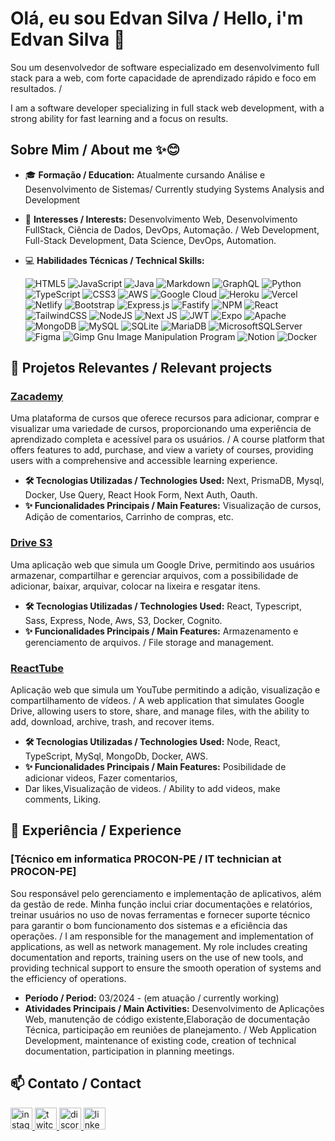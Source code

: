 # Olá, eu sou Edvan Silva / Hello, i'm Edvan Silva 👔

Sou um desenvolvedor de software especializado em desenvolvimento full stack para a web, com forte capacidade de aprendizado rápido e foco em resultados. / 

I am a software developer specializing in full stack web development, with a strong ability for fast learning and a focus on results.

## Sobre Mim / About me ✨😊

- 🎓 **Formação / Education:** Atualmente cursando Análise e Desenvolvimento de Sistemas/ Currently studying Systems Analysis and Development
- 💼 **Interesses / Interests:** Desenvolvimento Web, Desenvolvimento FullStack, Ciência de Dados, DevOps, Automação. / Web Development, Full-Stack Development, Data Science, DevOps, Automation.
- 💻 **Habilidades Técnicas / Technical Skills:** 
  
    ![HTML5](https://img.shields.io/badge/html5-%23E34F26.svg?style=for-the-badge&logo=html5&logoColor=white) ![JavaScript](https://img.shields.io/badge/javascript-%23323330.svg?style=for-the-badge&logo=javascript&logoColor=%23F7DF1E) ![Java](https://img.shields.io/badge/java-%23ED8B00.svg?style=for-the-badge&logo=java&logoColor=white) ![Markdown](https://img.shields.io/badge/markdown-%23000000.svg?style=for-the-badge&logo=markdown&logoColor=white) ![GraphQL](https://img.shields.io/badge/-GraphQL-E10098?style=for-the-badge&logo=graphql&logoColor=white) ![Python](https://img.shields.io/badge/python-3670A0?style=for-the-badge&logo=python&logoColor=ffdd54) ![TypeScript](https://img.shields.io/badge/typescript-%23007ACC.svg?style=for-the-badge&logo=typescript&logoColor=white) ![CSS3](https://img.shields.io/badge/css3-%231572B6.svg?style=for-the-badge&logo=css3&logoColor=white) ![AWS](https://img.shields.io/badge/AWS-%23FF9900.svg?style=for-the-badge&logo=amazon-aws&logoColor=white) ![Google Cloud](https://img.shields.io/badge/Google%20Cloud-%234285F4.svg?style=for-the-badge&logo=google-cloud&logoColor=white) ![Heroku](https://img.shields.io/badge/heroku-%23430098.svg?style=for-the-badge&logo=heroku&logoColor=white) ![Vercel](https://img.shields.io/badge/vercel-%23000000.svg?style=for-the-badge&logo=vercel&logoColor=white) ![Netlify](https://img.shields.io/badge/netlify-%23000000.svg?style=for-the-badge&logo=netlify&logoColor=#00C7B7) ![Bootstrap](https://img.shields.io/badge/bootstrap-%23563D7C.svg?style=for-the-badge&logo=bootstrap&logoColor=white) ![Express.js](https://img.shields.io/badge/express.js-%23404d59.svg?style=for-the-badge&logo=express&logoColor=%2361DAFB) ![Fastify](https://img.shields.io/badge/fastify-%23000000.svg?style=for-the-badge&logo=fastify&logoColor=white) ![NPM](https://img.shields.io/badge/NPM-%23000000.svg?style=for-the-badge&logo=npm&logoColor=white) ![React](https://img.shields.io/badge/react-%2320232a.svg?style=for-the-badge&logo=react&logoColor=%2361DAFB) ![TailwindCSS](https://img.shields.io/badge/tailwindcss-%2338B2AC.svg?style=for-the-badge&logo=tailwind-css&logoColor=white) ![NodeJS](https://img.shields.io/badge/node.js-6DA55F?style=for-the-badge&logo=node.js&logoColor=white) ![Next JS](https://img.shields.io/badge/Next-black?style=for-the-badge&logo=next.js&logoColor=white) ![JWT](https://img.shields.io/badge/JWT-black?style=for-the-badge&logo=JSON%20web%20tokens) ![Expo](https://img.shields.io/badge/expo-1C1E24?style=for-the-badge&logo=expo&logoColor=#D04A37) ![Apache](https://img.shields.io/badge/apache-%23D42029.svg?style=for-the-badge&logo=apache&logoColor=white) ![MongoDB](https://img.shields.io/badge/MongoDB-%234ea94b.svg?style=for-the-badge&logo=mongodb&logoColor=white) ![MySQL](https://img.shields.io/badge/mysql-%2300f.svg?style=for-the-badge&logo=mysql&logoColor=white) ![SQLite](https://img.shields.io/badge/sqlite-%2307405e.svg?style=for-the-badge&logo=sqlite&logoColor=white) ![MariaDB](https://img.shields.io/badge/MariaDB-003545?style=for-the-badge&logo=mariadb&logoColor=white) ![MicrosoftSQLServer](https://img.shields.io/badge/Microsoft%20SQL%20Sever-CC2927?style=for-the-badge&logo=microsoft%20sql%20server&logoColor=white) 	![Figma](https://img.shields.io/badge/figma-%23F24E1E.svg?style=for-the-badge&logo=figma&logoColor=white) ![Gimp Gnu Image Manipulation Program](https://img.shields.io/badge/Gimp-657D8B?style=for-the-badge&logo=gimp&logoColor=FFFFFF) ![Notion](https://img.shields.io/badge/Notion-%23000000.svg?style=for-the-badge&logo=notion&logoColor=white) ![Docker](https://img.shields.io/badge/docker-%230db7ed.svg?style=for-the-badge&logo=docker&logoColor=white)
  

## 🌟 Projetos Relevantes / Relevant projects


### [Zacademy](https://github.com/kemellynasc/implementando-testes-unitarios.git)

 Uma plataforma de cursos que oferece recursos para adicionar, comprar e visualizar uma variedade de cursos, proporcionando uma experiência de aprendizado completa e acessível para os usuários. / A course platform that offers features to add, purchase, and view a variety of courses, providing users with a comprehensive and accessible learning experience.

- **🛠️ Tecnologias Utilizadas / Technologies Used:**  Next, PrismaDB, Mysql, Docker, Use Query, React Hook Form, Next Auth, Oauth.
- **✨ Funcionalidades Principais / Main Features:** Visualização de cursos, Adição de comentarios, Carrinho de compras, etc.

### [Drive S3](https://github.com/kemellynasc/desafio-celular-POO.git](https://github.com/edsay12/S3-Driver))

Uma aplicação web que simula um Google Drive, permitindo aos usuários armazenar, compartilhar e gerenciar arquivos, com a possibilidade de adicionar, baixar, arquivar, colocar na lixeira e resgatar itens.


- **🛠️ Tecnologias Utilizadas / Technologies Used:**  React, Typescript, Sass, Express,  Node,  Aws, S3, Docker, Cognito.
- **✨ Funcionalidades Principais / Main Features:** Armazenamento e gerenciamento de arquivos. / File storage and management.

### [ReactTube](https://github.com/kemellynasc/JUnitBlogPessoal.git](https://github.com/edsay12/ReactTube))

Aplicação web que simula um YouTube permitindo a adição, visualização e compartilhamento de vídeos. / A web application that simulates Google Drive, allowing users to store, share, and manage files, with the ability to add, download, archive, trash, and recover items.

- **🛠️ Tecnologias Utilizadas / Technologies Used:** Node, React, TypeScript, MySql, MongoDb, Docker, AWS.
- **✨ Funcionalidades Principais / Main Features:** Posibilidade de adicionar videos, Fazer comentarios,
- Dar likes,Visualização de videos. / Ability to add videos, make comments, Liking.


## 💼 Experiência / Experience

### [Técnico em informatica PROCON-PE / IT technician at PROCON-PE]


Sou responsável pelo gerenciamento e implementação de aplicativos, além da gestão de rede. Minha função inclui criar documentações e relatórios, treinar usuários no uso de novas ferramentas e fornecer suporte técnico para garantir o bom funcionamento dos sistemas e a eficiência das operações. / I am responsible for the management and implementation of applications, as well as network management. My role includes creating documentation and reports, training users on the use of new tools, and providing technical support to ensure the smooth operation of systems and the efficiency of operations.

- **Período / Period:** 03/2024 - (em atuação / currently working)
- **Atividades Principais / Main Activities:** Desenvolvimento de Aplicações Web, manutenção de código existente,Elaboração de documentação Técnica, participação em reuniões de planejamento. / Web Application Development, maintenance of existing code, creation of technical documentation, participation in planning meetings.

## 📫 Contato / Contact

<div align="left">
  <a href='https://www.instagram.com/edvan_silva.js/'>
    <img src="https://img.shields.io/static/v1?message=Instagram&logo=instagram&label=&color=E4405F&logoColor=white&labelColor=&style=for-the-badge" height="35" alt="instagram logo"  />

    
  </a>
  
  <a href='https://www.twitch.tv/edsay15'>
     <img src="https://img.shields.io/static/v1?message=Twitch&logo=twitch&label=&color=9146FF&logoColor=white&labelColor=&style=for-the-badge" height="35" alt="twitch logo"  />

    
  </a>
  
  <a href='https://www.instagram.com/edvan_silva.js/'>
    <img src="https://img.shields.io/static/v1?message=Discord&logo=discord&label=&color=7289DA&logoColor=white&labelColor=&style=for-the-badge" height="35" alt="discord logo"  />

    
  </a>
  
 
  
  <a href='https://www.linkedin.com/in/edvan-silva-396a14178/'>
      <img src="https://img.shields.io/static/v1?message=LinkedIn&logo=linkedin&label=&color=0077B5&logoColor=white&labelColor=&style=for-the-badge" height="35" alt="linkedin logo"  />
</div>

  
